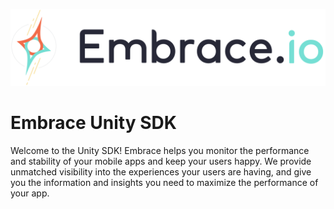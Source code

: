 ![embrace.io](../images/logo.png)

# Embrace Unity SDK

Welcome to the Unity SDK! Embrace helps you monitor the performance and stability of your mobile apps and keep your users happy. We provide unmatched visibility into the experiences your users are having, and give you the information and insights you need to maximize the performance of your app.
